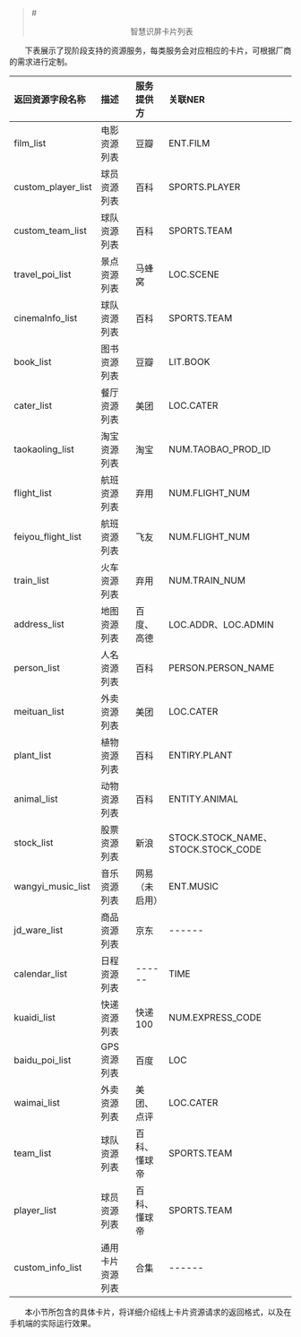 >#<center>智慧识屏卡片列表<center/>

&nbsp;&nbsp;&nbsp;&nbsp;&nbsp;&nbsp;&nbsp;下表展示了现阶段支持的资源服务，每类服务会对应相应的卡片，可根据厂商的需求进行定制。

| 返回资源字段名称 |描述| 服务提供方 | 关联NER |
|:---|:---|:---|:---|
| film_list| 电影资源列表| 豆瓣| ENT.FILM|
| custom_player_list| 球员资源列表| 百科| SPORTS.PLAYER|
| custom_team_list| 球队资源列表| 百科| SPORTS.TEAM|
| travel_poi_list| 景点资源列表| 马蜂窝| LOC.SCENE|
| cinemaInfo_list| 球队资源列表| 百科| SPORTS.TEAM|
| book_list| 图书资源列表| 豆瓣| LIT.BOOK|
| cater_list| 餐厅资源列表| 美团| LOC.CATER|
| taokaoling_list| 淘宝资源列表| 淘宝| NUM.TAOBAO_PROD_ID|
| flight_list| 航班资源列表| 弃用| NUM.FLIGHT_NUM|
| feiyou_flight_list| 航班资源列表| 飞友| NUM.FLIGHT_NUM|
| train_list| 火车资源列表| 弃用| NUM.TRAIN_NUM|
| address_list| 地图资源列表| 百度、高德| LOC.ADDR、LOC.ADMIN|
| person_list| 人名资源列表| 百科| PERSON.PERSON_NAME|
| meituan_list| 外卖资源列表| 美团| LOC.CATER|
| plant_list| 植物资源列表| 百科| ENTIRY.PLANT|
| animal_list| 动物资源列表| 百科| ENTITY.ANIMAL|
| stock_list| 股票资源列表| 新浪| STOCK.STOCK_NAME、STOCK.STOCK_CODE|
| wangyi_music_list| 音乐资源列表| 网易（未启用）| ENT.MUSIC|
| jd_ware_list| 商品资源列表| 京东| ------|
| calendar_list| 日程资源列表| ------| TIME|
| kuaidi_list| 快递资源列表| 快递100| NUM.EXPRESS_CODE|
| baidu_poi_list| GPS资源列表| 百度| LOC|
| waimai_list| 外卖资源列表| 美团、点评| LOC.CATER|
| team_list| 球队资源列表|百科、懂球帝|SPORTS.TEAM|
| player_list| 球员资源列表|百科、懂球帝|SPORTS.TEAM|
| custom_info_list|通用卡片资源列表|合集|------|


&nbsp;&nbsp;&nbsp;&nbsp;&nbsp;&nbsp;&nbsp;本小节所包含的具体卡片，将详细介绍线上卡片资源请求的返回格式，以及在手机端的实际运行效果。

